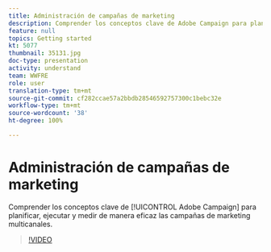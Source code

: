 ```yaml
---
title: Administración de campañas de marketing
description: Comprender los conceptos clave de Adobe Campaign para planificar, ejecutar y medir de manera eficaz las campañas de marketing multicanales.
feature: null
topics: Getting started
kt: 5077
thumbnail: 35131.jpg
doc-type: presentation
activity: understand
team: WWFRE
role: user
translation-type: tm+mt
source-git-commit: cf282ccae57a2bbdb28546592757300c1bebc32e
workflow-type: tm+mt
source-wordcount: '38'
ht-degree: 100%

---
```



# Administración de campañas de marketing

Comprender los conceptos clave de [!UICONTROL Adobe Campaign] para planificar, ejecutar y medir de manera eficaz las campañas de marketing multicanales.

>[!VIDEO](https://video.tv.adobe.com/v/35131?quality=12)
